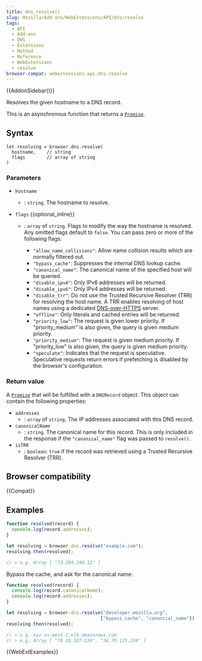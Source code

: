 ```yaml
---
title: dns.resolve()
slug: Mozilla/Add-ons/WebExtensions/API/dns/resolve
tags:
  - API
  - Add-ons
  - DNS
  - Extensions
  - Method
  - Reference
  - WebExtensions
  - resolve
browser-compat: webextensions.api.dns.resolve
---
```


{{AddonSidebar()}}

Resolves the given hostname to a DNS record.

This is an asynchronous function that returns a [`Promise`](/en-US/docs/Web/JavaScript/Reference/Global_Objects/Promise).

## Syntax

```js-nolint
let resolving = browser.dns.resolve(
  hostname,    // string
  flags        // array of string
)
```

### Parameters

- `hostname`
  - : `string`. The hostname to resolve.
- `flags` {{optional_inline}}

  - : `array` of `string`. Flags to modify the way the hostname is resolved. Any omitted flags default to `false`. You can pass zero or more of the following flags:

    - `"allow_name_collisions"`: Allow name collision results which are normally filtered out.
    - `"bypass_cache"`: Suppresses the internal DNS lookup cache.
    - `"canonical_name"`: The canonical name of the specified host will be queried.
    - `"disable_ipv4"`: Only IPv6 addresses will be returned.
    - `"disable_ipv6"`: Only IPv4 addresses will be returned.
    - `"disable_trr"`: Do not use the Trusted Recursive Resolver (TRR) for resolving the host name. A TRR enables resolving of host names using a dedicated [DNS-over-HTTPS](https://datatracker.ietf.org/doc/html/draft-ietf-doh-dns-over-https-02) server.
    - `"offline"`: Only literals and cached entries will be returned.
    - `"priority_low"`: The request is given lower priority. If "priority_medium" is also given, the query is given medium priority.
    - `"priority_medium"`: The request is given medium priority. If "priority_low" is also given, the query is given medium priority.
    - `"speculate"`: Indicates that the request is speculative. Speculative requests return errors if prefetching is disabled by the browser's configuration.

### Return value

A [`Promise`](/en-US/docs/Web/JavaScript/Reference/Global_Objects/Promise) that will be fulfilled with a `DNSRecord` object. This object can contain the following properties:

- `addresses`
  - : `array` of `string`. The IP addresses associated with this DNS record.
- `canonicalName`
  - : `string`. The canonical name for this record. This is only included in the response if the `"canonical_name"` flag was passed to `resolve()`.
- `isTRR`
  - : `boolean`: `true` if the record was retrieved using a Trusted Recursive Resolver (TRR).

## Browser compatibility

{{Compat}}

## Examples

```js
function resolved(record) {
  console.log(record.addresses);
}

let resolving = browser.dns.resolve("example.com");
resolving.then(resolved);

// > e.g. Array [ "73.284.240.12" ]
```

Bypass the cache, and ask for the canonical name:

```js
function resolved(record) {
  console.log(record.canonicalName);
  console.log(record.addresses);
}

let resolving = browser.dns.resolve("developer.mozilla.org",
                                   ["bypass_cache", "canonical_name"]);
resolving.then(resolved);

// > e.g. xyz.us-west-2.elb.amazonaws.com
// > e.g. Array [ "78.18.187.134", "34.79.135.234" ]
```

{{WebExtExamples}}
